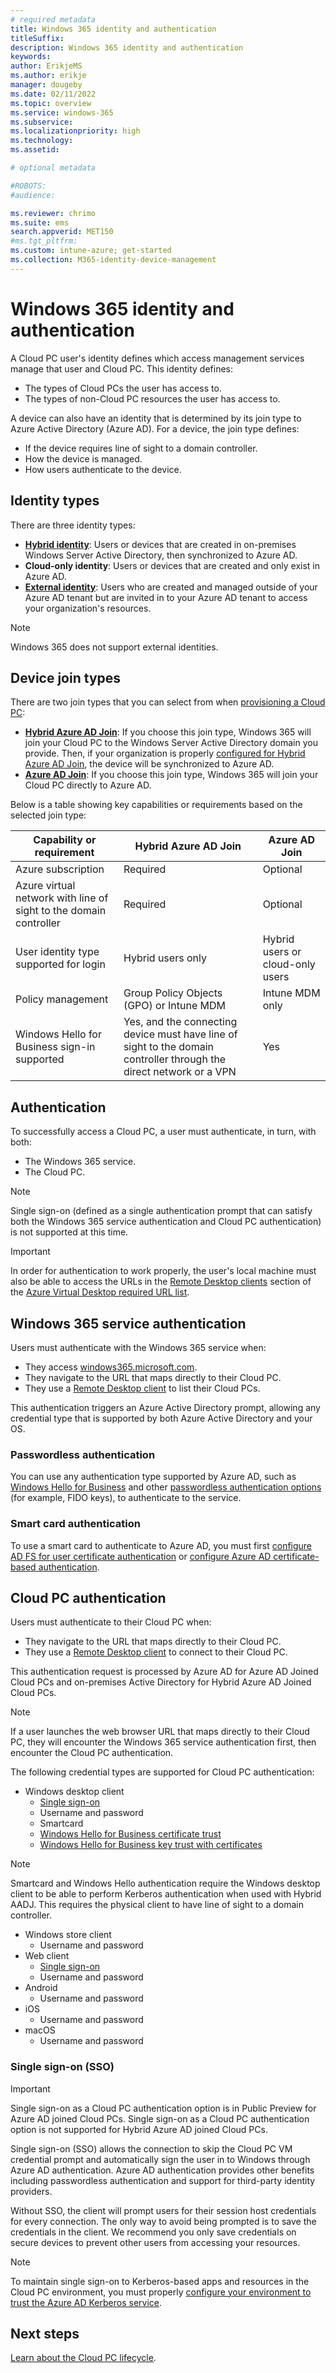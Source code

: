 ```yaml
---
# required metadata
title: Windows 365 identity and authentication
titleSuffix:
description: Windows 365 identity and authentication
keywords:
author: ErikjeMS  
ms.author: erikje
manager: dougeby
ms.date: 02/11/2022
ms.topic: overview
ms.service: windows-365
ms.subservice:
ms.localizationpriority: high
ms.technology:
ms.assetid: 

# optional metadata

#ROBOTS:
#audience:

ms.reviewer: chrimo
ms.suite: ems
search.appverid: MET150
#ms.tgt_pltfrm:
ms.custom: intune-azure; get-started
ms.collection: M365-identity-device-management
---
```


# Windows 365 identity and authentication

A Cloud PC user's identity defines which access management services manage that user and Cloud PC. This identity defines:

- The types of Cloud PCs the user has access to.
- The types of non-Cloud PC resources the user has access to.

A device can also have an identity that is determined by its join type to Azure Active Directory (Azure AD). For a device, the join type defines:

- If the device requires line of sight to a domain controller.
- How the device is managed.
- How users authenticate to the device.

## Identity types

There are three identity types:

- **[Hybrid identity](/azure/active-directory/hybrid/whatis-hybrid-identity)**: Users or devices that are created in on-premises Windows Server Active Directory, then synchronized to Azure AD.
- **Cloud-only identity**: Users or devices that are created and only exist in Azure AD.
- **[External identity](/azure/active-directory/external-identities/identity-providers)**: Users who are created and managed outside of your Azure AD tenant but are invited in to your Azure AD tenant to access your organization's resources.

>[!NOTE]
>Windows 365 does not support external identities.

## Device join types

There are two join types that you can select from when [provisioning a Cloud PC](provisioning.md):

- **[Hybrid Azure AD Join](/azure/active-directory/devices/concept-azure-ad-join-hybrid)**: If you choose this join type, Windows 365 will join your Cloud PC to the Windows Server Active Directory domain you provide. Then, if your organization is properly [configured for Hybrid Azure AD Join](/azure/active-directory/devices/howto-hybrid-azure-ad-join), the device will be synchronized to Azure AD.
- **[Azure AD Join](/azure/active-directory/devices/concept-azure-ad-join)**: If you choose this join type, Windows 365 will join your Cloud PC directly to Azure AD.


Below is a table showing key capabilities or requirements based on the selected join type:

|Capability or requirement|Hybrid Azure AD Join|Azure AD Join|
|-|-|-|
|Azure subscription|Required|Optional|
|Azure virtual network with line of sight to the domain controller|Required|Optional|
|User identity type supported for login|Hybrid users only|Hybrid users or cloud-only users|
|Policy management|Group Policy Objects (GPO) or Intune MDM|Intune MDM only|
|Windows Hello for Business sign-in supported|Yes, and the connecting device must have line of sight to the domain controller through the direct network or a VPN|Yes|

## Authentication

To successfully access a Cloud PC, a user must authenticate, in turn, with both:

- The Windows 365 service.
- The Cloud PC.

>[!NOTE]
>Single sign-on (defined as a single authentication prompt that can satisfy both the Windows 365 service authentication and Cloud PC authentication) is not supported at this time.

>[!IMPORTANT]
>In order for authentication to work properly, the user's local machine must also be able to access the URLs in the [Remote Desktop clients](/azure/virtual-desktop/safe-url-list#remote-desktop-clients) section of the [Azure Virtual Desktop required URL list](/azure/virtual-desktop/safe-url-list).

## Windows 365 service authentication

Users must authenticate with the Windows 365 service when:

- They access [windows365.microsoft.com](https://windows365.microsoft.com).
- They navigate to the URL that maps directly to their Cloud PC.
- They use a [Remote Desktop client](/windows-server/remote/remote-desktop-services/clients/remote-desktop-clients) to list their Cloud PCs.

This authentication triggers an Azure Active Directory prompt, allowing any credential type that is supported by both Azure Active Directory and your OS.

### Passwordless authentication
You can use any authentication type supported by Azure AD, such as [Windows Hello for Business](/windows/security/identity-protection/hello-for-business/hello-overview) and other [passwordless authentication options](/azure/active-directory/authentication/concept-authentication-passwordless) (for example, FIDO keys), to authenticate to the service.

### Smart card authentication
To use a smart card to authenticate to Azure AD, you must first [configure AD FS for user certificate authentication](/windows-server/identity/ad-fs/operations/configure-user-certificate-authentication) or [configure Azure AD certificate-based authentication](/azure/active-directory/authentication/concept-certificate-based-authentication).

## Cloud PC authentication

Users must authenticate to their Cloud PC when:

- They navigate to the URL that maps directly to their Cloud PC.
- They use a [Remote Desktop client](/windows-server/remote/remote-desktop-services/clients/remote-desktop-clients) to connect to their Cloud PC.

This authentication request is processed by Azure AD for Azure AD Joined Cloud PCs and on-premises Active Directory for Hybrid Azure AD Joined Cloud PCs.

>[!NOTE]
>If a user launches the web browser URL that maps directly to their Cloud PC, they will encounter the Windows 365 service authentication first, then encounter the Cloud PC authentication.

The following credential types are supported for Cloud PC authentication:
- Windows desktop client
    - [Single sign-on](#single-sign-on-sso)
    - Username and password
    - Smartcard
    - [Windows Hello for Business certificate trust](/windows/security/identity-protection/hello-for-business/hello-hybrid-cert-trust)
    - [Windows Hello for Business key trust with certificates](/windows/security/identity-protection/hello-for-business/hello-deployment-rdp-certs)
>[!NOTE]
>Smartcard and Windows Hello authentication require the Windows desktop client to be able to perform Kerberos authentication when used with Hybrid AADJ. This requires the physical client to have line of sight to a domain controller.
- Windows store client
    - Username and password
- Web client
    - [Single sign-on](#single-sign-on-sso)
    - Username and password
- Android
    - Username and password
- iOS
    - Username and password
- macOS
    - Username and password

### Single sign-on (SSO)

>[!Important]
>Single sign-on as a Cloud PC authentication option is in Public Preview for Azure AD joined Cloud PCs.
>Single sign-on as a Cloud PC authentication option is not supported for Hybrid Azure AD joined Cloud PCs.

Single sign-on (SSO) allows the connection to skip the Cloud PC VM credential prompt and automatically sign the user in to Windows through Azure AD authentication. Azure AD authentication provides other benefits including passwordless authentication and support for third-party identity providers.

Without SSO, the client will prompt users for their session host credentials for every connection. The only way to avoid being prompted is to save the credentials in the client. We recommend you only save credentials on secure devices to prevent other users from accessing your resources.

>[!NOTE]
>To maintain single sign-on to Kerberos-based apps and resources in the Cloud PC environment, you must properly [configure your environment to trust the Azure AD Kerberos service](/azure/active-directory/authentication/howto-authentication-passwordless-security-key-on-premises).

<!-- ########################## -->
## Next steps

[Learn about the Cloud PC lifecycle](lifecycle.md).
